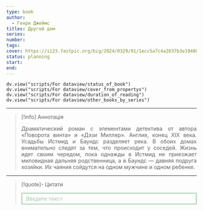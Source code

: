 ```yaml
---
type: book
author:
  - Генри Джеймс
titles: Другой дом
series:
number:
tags:
cover: https://i123.fastpic.org/big/2024/0329/91/1ecc5a7c4a2037b3e194802b9bad6291.jpeg?r=1
status: planning
start:
end:
---
```

```dataviewjs
dv.view("scripts/For dataview/status_of_book")
dv.view("scripts/For dataview/cover_from_propertys")
dv.view("scripts/For dataview/duration_of_reading")
dv.view("scripts/For dataview/other_books_by_series")
```
---

>[!info] Аннотація
><p align="justify">Драматический роман с элементами детектива от автора «Поворота винта» и «Дэзи Миллер». Англия, конец XIX века. Усадьбы Истмид и Баундс разделяет река. В обоих домах внимательно следят за тем, что происходит у соседей. Жизнь идет своим чередом, пока однажды в Истмид не приезжает миловидная дальняя родственница, а в Баундс — давняя подруга хозяйки. Их чаяния сойдутся на одном мужчине и одном ребенке.</p>

---

>[!quote]- Цитати
><div align="justify" style="border: 2px solid #A0CAA6; padding: 5px 10px 5px 10px; font-style: italic; color: #A0CAA6 ">Введите текст</div>
